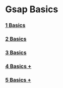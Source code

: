 # Gsap Basics

### [1 Basics](https://github.com/sanketshinde3001/webdev/tree/main/4%20Gsap%20-%20Basic%20To%20Advanced/1%20basics)
### [2 Basics](https://github.com/sanketshinde3001/webdev/tree/main/4%20Gsap%20-%20Basic%20To%20Advanced/2%20basics)
### [3 Basics](https://github.com/sanketshinde3001/webdev/tree/main/4%20Gsap%20-%20Basic%20To%20Advanced/3%20basics)
### [4 Basics +](https://github.com/sanketshinde3001/webdev/tree/main/4%20Gsap%20-%20Basic%20To%20Advanced/4%20basics%2B)
### [5 Basics +](https://github.com/sanketshinde3001/webdev/tree/main/4%20Gsap%20-%20Basic%20To%20Advanced/5%20basics%2B)
